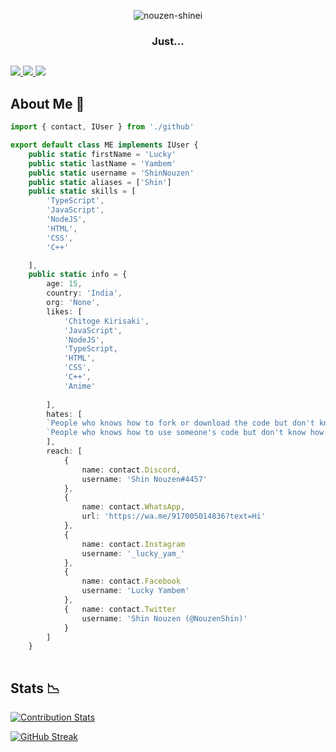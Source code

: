 <div align=center>
    
![nouzen-shinei](https://user-images.githubusercontent.com/85594230/131375305-420762b3-900c-486c-8e4a-9686c6b4eb15.gif)
### Just...

</div>

##

<a href="https://github.com/ShinNouzen?tab=stars">
    <img src="https://img.shields.io/github/stars/ShinNouzen?color=ff69b4&label=Stargazers&style=plastic">
  </a>
  <a href="https://github.com/ShinNouzen">
    <img src="https://komarev.com/ghpvc/?username=ShinNouzen&label=Profile%20views&color=ff69b4&label=Profile+Views&style=plastic">
  </a>

</a>
  <a href="https://github.com/ShinNouzen?tab=followers">
    <img src="https://img.shields.io/github/followers/ShinNouzen?color=ff69b4&label=Followers&style=plastic">
  </a>
  
## About Me 🚀 

```TypeScript
import { contact, IUser } from './github'

export default class ME implements IUser {
    public static firstName = 'Lucky'
    public static lastName = 'Yambem'
    public static username = 'ShinNouzen'
    public static aliases = ['Shin']
    public static skills = [
        'TypeScript', 
        'JavaScript', 
        'NodeJS',
        'HTML',
        'CSS',
        'C++'

    ], 
    public static info = {
        age: 15,
        country: 'India',
        org: 'None',
        likes: [
            'Chitoge Kirisaki',
            'JavaScript',                                    
            'NodeJS',
            'TypeScript,
            'HTML',
            'CSS',
            'C++',
            'Anime'
        
        ],
        hates: [
        `People who knows how to fork or download the code but don't know how to give it a star`,
        `People who knows how to use someone's code but don't know how to give credits to the owner`
        ],
        reach: [
            {
                name: contact.Discord,
                username: 'Shin Nouzen#4457'
            },
            {
                name: contact.WhatsApp,
                url: 'https://wa.me/917005014836?text=Hi'
            },
            {
                name: contact.Instagram
                username: '_lucky_yam_'
            },
            {
                name: contact.Facebook
                username: 'Lucky Yambem'
            },
            {   name: contact.Twitter
                username: 'Shin Nouzen (@NouzenShin)'
            }
        ]
    }
    
```

## Stats 📉

[![Contribution Stats](https://next-github-tau.vercel.app/api/card?username=ShinNouzen)](https://github.com/AlenSaito1/next-github/)

[![GitHub Streak](http://github-readme-streak-stats.herokuapp.com?user=ShinNouzen)](https://git.io/streak-stats)

